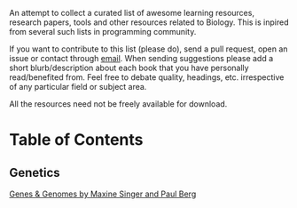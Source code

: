 An attempt to collect a curated list of awesome learning resources, research
papers, tools and other resources related to Biology. This is inpired from
several such lists in programming community.

If you want to contribute to this list (please do), send a pull request, open an
issue or contact through [email](vivekraiiitkgp@gmail.com). When sending
suggestions please add a short blurb/description about each book that you have
personally read/benefited from. Feel free to debate quality, headings, etc.
irrespective of any particular field or subject area.

All the resources need not be freely available for download.

Table of Contents
=================

Genetics
--------

[Genes & Genomes by Maxine Singer and Paul Berg](http://books.google.co.in/books/about/Genes_Genomes.html?id=h59BWkO5c1oC)
